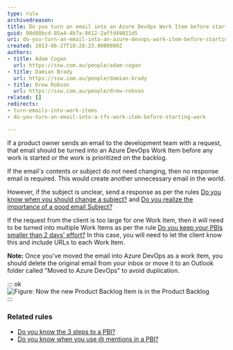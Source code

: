 ```yaml
---
type: rule
archivedreason: 
title: Do you turn an email into an Azure DevOps Work Item before starting work?
guid: 98d88bcd-85a4-4b7a-8612-2affd49021d5
uri: do-you-turn-an-email-into-an-azure-devops-work-item-before-starting-work
created: 2013-06-27T18:28:23.0000000Z
authors:
- title: Adam Cogan
  url: https://ssw.com.au/people/adam-cogan
- title: Damian Brady
  url: https://ssw.com.au/people/damian-brady
- title: Drew Robson
  url: https://ssw.com.au/people/drew-robson
related: []
redirects:
- turn-emails-into-work-items
- do-you-turn-an-email-into-a-tfs-work-item-before-starting-work

---
```


If a product owner sends an email to the development team with a request, that email should be turned into an Azure DevOps Work Item before any work is started or the work is prioritized on the backlog.

<!--endintro-->

If the email's contents or subject do not need changing, then no response email is required. This would create another unnecessary email in the world.

However, if the subject is unclear, send a response as per the rules [Do you know when you should change a subject?](/do-you-know-when-you-should-change-a-subject) and [Do you realize the importance of a good email Subject?](/do-you-realize-the-importance-of-a-good-email-subject)

If the request from the client is too large for one Work Item, then it will need to be turned into multiple Work Items as per the rule  [Do you keep your PBIs smaller than 2 days' effort?](/spec-do-you-create-tasks-under-4-hours) In this case, you will need to let the client know this and include URLs to each Work Item.

**Note:** Once you've moved the email into Azure DevOps as a work item, you should delete the original email from your inbox or move it to an Outlook folder called "Moved to Azure DevOps" to avoid duplication.

::: ok  
![Figure: Now the new Product Backlog Item is in the Product Backlog](2014-11-10\_13-17-43-compressor.png)  
:::

### Related rules

* [Do you know the 3 steps to a PBI?](/do-you-know-the-3-steps-to-a-pbi)
* [Do you know when you use @ mentions in a PBI?](/when-you-use-mentions-in-a-pbi)
